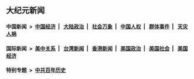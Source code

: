 ## 大纪元新闻

#### 中国新闻 &nbsp;>&nbsp; [中国经济](indexes/ncid283/README.md?07210045) &nbsp;| &nbsp; [大陆政治](indexes/ncid277/README.md?07210045) &nbsp;| &nbsp; [社会万象](indexes/ncid282/README.md?07210045) &nbsp;| &nbsp; [中国人权](indexes/ncid278/README.md?07210045) &nbsp;| &nbsp; [群体事件](indexes/ncid279/README.md?07210045) &nbsp;| &nbsp; [天灾人祸](indexes/ncid280/README.md?07210045)

#### 国际新闻 &nbsp;>&nbsp; [美中关系](indexes/nf1412576/README.md?07210045) &nbsp;| &nbsp; [台湾新闻](indexes/ncid1349361/README.md?07210045) &nbsp;| &nbsp; [香港新闻](indexes/ncid1349362/README.md?07210045) &nbsp;| &nbsp; [美国政治](indexes/ncid1078159/README.md?07210045) &nbsp;| &nbsp; [美国社会](indexes/ncid1078160/README.md?07210045) &nbsp;| &nbsp; [美国经济](indexes/ncid1078158/README.md?07210045)

#### 特别专题 &nbsp;>&nbsp; [中共百年历史](https://github.com/easy2view/epoch-special/blob/master/README.md?07210045)  
